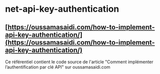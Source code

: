 # net-api-key-authentication

## [https://oussamasaidi.com/how-to-implement-api-key-authentication/](https://oussamasaidi.com/how-to-implement-api-key-authentication/)
Ce référentiel contient le code source de l'article "Comment implémenter l’authentification par clé API" sur oussamasaidi.com
